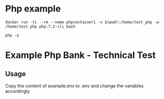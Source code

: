 # Php example

`docker run -ti --rm --name phpcontainer1 -v $(pwd):/home/test_php -w /home/test_php php:7.2-cli bash`

`php -a`



# Example Php Bank - Technical Test

## Usage

Copy the content of example.env to .env and change the variables accordingly

